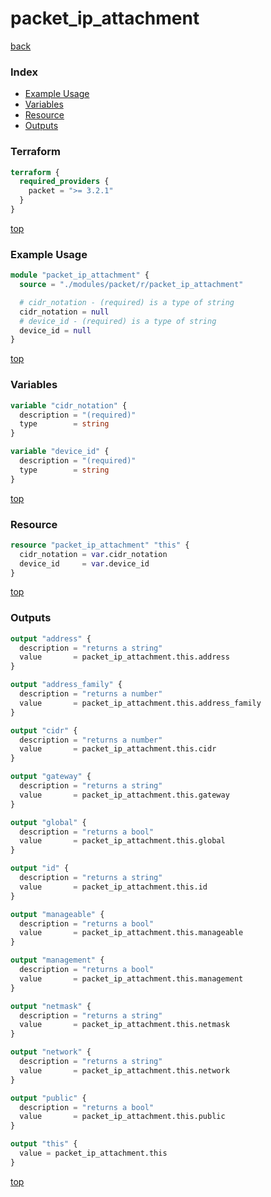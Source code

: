 # packet_ip_attachment

[back](../packet.md)

### Index

- [Example Usage](#example-usage)
- [Variables](#variables)
- [Resource](#resource)
- [Outputs](#outputs)

### Terraform

```terraform
terraform {
  required_providers {
    packet = ">= 3.2.1"
  }
}
```

[top](#index)

### Example Usage

```terraform
module "packet_ip_attachment" {
  source = "./modules/packet/r/packet_ip_attachment"

  # cidr_notation - (required) is a type of string
  cidr_notation = null
  # device_id - (required) is a type of string
  device_id = null
}
```

[top](#index)

### Variables

```terraform
variable "cidr_notation" {
  description = "(required)"
  type        = string
}

variable "device_id" {
  description = "(required)"
  type        = string
}
```

[top](#index)

### Resource

```terraform
resource "packet_ip_attachment" "this" {
  cidr_notation = var.cidr_notation
  device_id     = var.device_id
}
```

[top](#index)

### Outputs

```terraform
output "address" {
  description = "returns a string"
  value       = packet_ip_attachment.this.address
}

output "address_family" {
  description = "returns a number"
  value       = packet_ip_attachment.this.address_family
}

output "cidr" {
  description = "returns a number"
  value       = packet_ip_attachment.this.cidr
}

output "gateway" {
  description = "returns a string"
  value       = packet_ip_attachment.this.gateway
}

output "global" {
  description = "returns a bool"
  value       = packet_ip_attachment.this.global
}

output "id" {
  description = "returns a string"
  value       = packet_ip_attachment.this.id
}

output "manageable" {
  description = "returns a bool"
  value       = packet_ip_attachment.this.manageable
}

output "management" {
  description = "returns a bool"
  value       = packet_ip_attachment.this.management
}

output "netmask" {
  description = "returns a string"
  value       = packet_ip_attachment.this.netmask
}

output "network" {
  description = "returns a string"
  value       = packet_ip_attachment.this.network
}

output "public" {
  description = "returns a bool"
  value       = packet_ip_attachment.this.public
}

output "this" {
  value = packet_ip_attachment.this
}
```

[top](#index)
